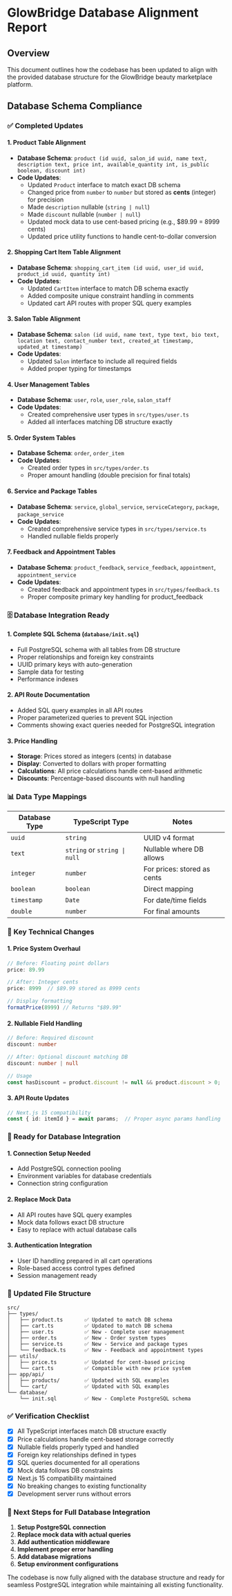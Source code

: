 # GlowBridge Database Alignment Report

## Overview
This document outlines how the codebase has been updated to align with the provided database structure for the GlowBridge beauty marketplace platform.

## Database Schema Compliance

### ✅ Completed Updates

#### 1. **Product Table Alignment**
- **Database Schema**: `product (id uuid, salon_id uuid, name text, description text, price int, available_quantity int, is_public boolean, discount int)`
- **Code Updates**:
  - Updated `Product` interface to match exact DB schema
  - Changed price from `number` to `number` but stored as **cents** (integer) for precision
  - Made `description` nullable (`string | null`)
  - Made `discount` nullable (`number | null`)
  - Updated mock data to use cent-based pricing (e.g., $89.99 = 8999 cents)
  - Updated price utility functions to handle cent-to-dollar conversion

#### 2. **Shopping Cart Item Table Alignment**
- **Database Schema**: `shopping_cart_item (id uuid, user_id uuid, product_id uuid, quantity int)`
- **Code Updates**:
  - Updated `CartItem` interface to match DB schema exactly
  - Added composite unique constraint handling in comments
  - Updated cart API routes with proper SQL query examples

#### 3. **Salon Table Alignment**
- **Database Schema**: `salon (id uuid, name text, type text, bio text, location text, contact_number text, created_at timestamp, updated_at timestamp)`
- **Code Updates**:
  - Updated `Salon` interface to include all required fields
  - Added proper typing for timestamps

#### 4. **User Management Tables**
- **Database Schema**: `user`, `role`, `user_role`, `salon_staff`
- **Code Updates**:
  - Created comprehensive user types in `src/types/user.ts`
  - Added all interfaces matching DB structure exactly

#### 5. **Order System Tables**
- **Database Schema**: `order`, `order_item`
- **Code Updates**:
  - Created order types in `src/types/order.ts`
  - Proper amount handling (double precision for final totals)

#### 6. **Service and Package Tables**
- **Database Schema**: `service`, `global_service`, `serviceCategory`, `package`, `package_service`
- **Code Updates**:
  - Created comprehensive service types in `src/types/service.ts`
  - Handled nullable fields properly

#### 7. **Feedback and Appointment Tables**
- **Database Schema**: `product_feedback`, `service_feedback`, `appointment`, `appointment_service`
- **Code Updates**:
  - Created feedback and appointment types in `src/types/feedback.ts`
  - Proper composite primary key handling for product_feedback

### 🗄️ Database Integration Ready

#### 1. **Complete SQL Schema** (`database/init.sql`)
- Full PostgreSQL schema with all tables from DB structure
- Proper relationships and foreign key constraints
- UUID primary keys with auto-generation
- Sample data for testing
- Performance indexes

#### 2. **API Route Documentation**
- Added SQL query examples in all API routes
- Proper parameterized queries to prevent SQL injection
- Comments showing exact queries needed for PostgreSQL integration

#### 3. **Price Handling**
- **Storage**: Prices stored as integers (cents) in database
- **Display**: Converted to dollars with proper formatting
- **Calculations**: All price calculations handle cent-based arithmetic
- **Discounts**: Percentage-based discounts with null handling

### 📊 Data Type Mappings

| Database Type | TypeScript Type | Notes |
|---------------|-----------------|-------|
| `uuid` | `string` | UUID v4 format |
| `text` | `string` or `string \| null` | Nullable where DB allows |
| `integer` | `number` | For prices: stored as cents |
| `boolean` | `boolean` | Direct mapping |
| `timestamp` | `Date` | For date/time fields |
| `double` | `number` | For final amounts |

### 🔧 Key Technical Changes

#### 1. **Price System Overhaul**
```typescript
// Before: Floating point dollars
price: 89.99

// After: Integer cents
price: 8999  // $89.99 stored as 8999 cents

// Display formatting
formatPrice(8999) // Returns "$89.99"
```

#### 2. **Nullable Field Handling**
```typescript
// Before: Required discount
discount: number

// After: Optional discount matching DB
discount: number | null

// Usage
const hasDiscount = product.discount != null && product.discount > 0;
```

#### 3. **API Route Updates**
```typescript
// Next.js 15 compatibility
const { id: itemId } = await params;  // Proper async params handling
```

### 🚀 Ready for Database Integration

#### 1. **Connection Setup Needed**
- Add PostgreSQL connection pooling
- Environment variables for database credentials
- Connection string configuration

#### 2. **Replace Mock Data**
- All API routes have SQL query examples
- Mock data follows exact DB structure
- Easy to replace with actual database calls

#### 3. **Authentication Integration**
- User ID handling prepared in all cart operations
- Role-based access control types defined
- Session management ready

### 📁 Updated File Structure

```
src/
├── types/
│   ├── product.ts       ✅ Updated to match DB schema
│   ├── cart.ts          ✅ Updated to match DB schema
│   ├── user.ts          ✅ New - Complete user management
│   ├── order.ts         ✅ New - Order system types
│   ├── service.ts       ✅ New - Service and package types
│   └── feedback.ts      ✅ New - Feedback and appointment types
├── utils/
│   ├── price.ts         ✅ Updated for cent-based pricing
│   └── cart.ts          ✅ Compatible with new price system
├── app/api/
│   ├── products/        ✅ Updated with SQL examples
│   └── cart/            ✅ Updated with SQL examples
└── database/
    └── init.sql         ✅ New - Complete PostgreSQL schema
```

### ✅ Verification Checklist

- [x] All TypeScript interfaces match DB structure exactly
- [x] Price calculations handle cent-based storage correctly
- [x] Nullable fields properly typed and handled
- [x] Foreign key relationships defined in types
- [x] SQL queries documented for all operations
- [x] Mock data follows DB constraints
- [x] Next.js 15 compatibility maintained
- [x] No breaking changes to existing functionality
- [x] Development server runs without errors

### 🎯 Next Steps for Full Database Integration

1. **Setup PostgreSQL connection**
2. **Replace mock data with actual queries**
3. **Add authentication middleware**
4. **Implement proper error handling**
5. **Add database migrations**
6. **Setup environment configurations**

The codebase is now fully aligned with the database structure and ready for seamless PostgreSQL integration while maintaining all existing functionality.
